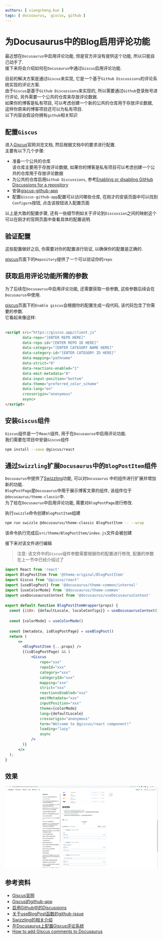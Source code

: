 ```yaml
---
authors: [ xiangcheng.kuo ]
tags: [ docusaurus,  giscus, github ]
---
```


# 为Docusaurus中的Blog启用评论功能

最近想在`Docusaurus`中启用评论功能, 但是官方并没有提供这个功能, 所以只能自己动手了.<br/>
接下来将会介绍如何在`Docusaurus`中通过`Giscus`启用评论功能.

<!--truncate-->

目前的解决方案是通过`Giscus`来实现, 它是一个基于`Github Discussions`的评论系统实现的评论方案.<br/>
由于`Giscus`是基于`Github Discussions`来实现的, 所以需要通过`Github`登录账号进行评论,
另外需要一个公共的仓库来存放评论数据.<br/>
如果你的博客是私有项目, 可以考虑创建一个新的公共的仓库用于存放评论数据, 这样你原来的博客项目还可以为私有项目.<br/>
以下内容会假设你拥有`github`相关知识<br/>

## 配置`Giscus`

进入[Giscus](https://giscus.app/)官网浏览文档, 然后根据文档中的要求进行配置.<br/>
主要有以下几个步骤:

- 准备一个公共的仓库
  <br/>该仓库主要用于存放评论数据, 如果你的博客是私有项目可以考虑创建一个公共的仓库用于存放评论数据
- 为公共的仓库启用`Github Discussions`,
  参考[Enabling or disabling GitHub Discussions for a repository](https://docs.github.com/en/repositories/managing-your-repositorys-settings-and-features/enabling-features-for-your-repository/enabling-or-disabling-github-discussions-for-a-repository)
- 安装[giscus-github-app](https://github.com/apps/giscus)
- 配置`Giscus-github-app`配置可以访问哪些仓库, 在刚才的安装页面中可以找到`Configure`按钮, 点击该按钮进入配置页面

以上是大致的配置步骤, 还有一些细节例如关于评论到`Discussion`之间的映射这个可以在刚才的官网页面中查看具体的配置说明.<br/>

## 验证配置

这些配置做好之后, 你需要对你的配置进行验证, 以确保你的配置是正确的.<br/>

[giscus](https://giscus.app/)页面下的`Repository`提供了一个可以验证你的`repo`

## 获取启用评论功能所需的参数

为了后续在`Docusaurus`中启用评论功能, 还需要获取一些参数, 这些参数后续会在`Docusaurus`中使用.<br/>

[giscus](https://giscus.app/)页面下的`Enable giscus`会根据你的配置生成一段代码, 该代码包含了你需要的参数.<br/>
它看起来像这样:

```html

<script src="https://giscus.app/client.js"
		data-repo="[ENTER REPO HERE]"
		data-repo-id="[ENTER REPO ID HERE]"
		data-category="[ENTER CATEGORY NAME HERE]"
		data-category-id="[ENTER CATEGORY ID HERE]"
		data-mapping="pathname"
		data-strict="0"
		data-reactions-enabled="1"
		data-emit-metadata="0"
		data-input-position="bottom"
		data-theme="preferred_color_scheme"
		data-lang="en"
		crossorigin="anonymous"
		async>
</script>
```

## 安装`Giscus`组件

`Giscus`组件是一个`React`组件, 用于在`Docusaurus`中启用评论功能.<br/>
我们需要在项目中安装`Giscus`组件

```bash
npm install --save @giscus/react
```

## 通过`Swizzling`扩展`Docusaurus`中的`BlogPostItem`组件

`Docusaurus`中提供了[Swizzling](https://docusaurus.io/docs/swizzling)功能, 可以对`Docusaurus`
中的组件进行扩展并增加新的功能.<br/>
`BlogPostPage`是`Docusaurus`中用于展示博客文章的组件, 该组件位于`@docusaurus/theme-classic`中.<br/>
为了给在`Docusaurus`中启用评论功能, 需要对`BlogPostPage`进行修改.<br/>

执行`swizzle`命令创建`BlogPostItem`组建

```bash
npm run swizzle @docusaurus/theme-classic BlogPostItem -- --wrap
```

该命令执行完成后`src/theme/BlogPostItem/index.js`文件会被创建<br/>

接下来对该文件进行编辑<br/>

> 注意: 该文件中的`Giscus`组件参数需要根据你的配置进行修改, 配置的参数在上一节中已经介绍过了

```jsx title="src/theme/BlogPostItem/index.js"
import React from 'react'
import BlogPostItem from '@theme-original/BlogPostItem'
import Giscus from "@giscus/react"
import {useBlogPost} from '@docusaurus/theme-common/internal'
import {useColorMode} from '@docusaurus/theme-common'
import useDocusaurusContext from '@docusaurus/useDocusaurusContext'

export default function BlogPostItemWrapper(props) {
  const {i18n: {defaultLocale, localeConfigs}} = useDocusaurusContext()

  const {colorMode} = useColorMode()

  const {metadata, isBlogPostPage} = useBlogPost()
  return (
      <>
        <BlogPostItem {...props} />
        {(isBlogPostPage) && (
            <Giscus
                repo="xxx"
                repoId="xxx"
                category="xxx"
                categoryId="xxx"
                mapping="xxx"
                strict="xxx"
                reactionsEnabled="xxx"
                emitMetadata="xxx"
                inputPosition="xxx"
                theme={colorMode}
                lang={defaultLocale}
                crossorigin="anonymous"
                term="Welcome to @giscus/react component!"
                loading="lazy"
                async
            />
        )}
      </>
  );
}
```

## 效果

![enable-comment-in-docusaurus.png](enable-comment-in-docusaurus.png)

## 参考资料

- [Giscus官网](https://giscus.app/)
- [Giscus的github-app](https://github.com/apps/giscus)
- [启用Github中的Discussions](https://docs.github.com/en/repositories/managing-your-repositorys-settings-and-features/enabling-features-for-your-repository/enabling-or-disabling-github-discussions-for-a-repository)
- [关于useBlogPost函数的github-issue](https://github.com/facebook/docusaurus/issues/7759)
- [Swizzling的相关介绍](https://docusaurus.io/docs/swizzling)
- [在Docusaurus上配置Giscus评论系统](https://www.wjwei.blog/docs/Potpourri/giscus-docusaurus)
- [How to add Giscus comments to Docusaurus](https://m19v.github.io/blog/how-to-add-giscus-to-docusaurus)